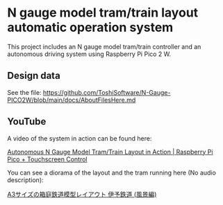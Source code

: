# N gauge model tram/train layout automatic operation system

This project includes an N gauge model tram/train controller and an autonomous driving system using Raspberry Pi Pico 2 W.

## Design data

See the file: https://github.com/ToshiSoftware/N-Gauge-PICO2W/blob/main/docs/AboutFilesHere.md

## YouTube

A video of the system in action can be found here:

[Autonomous N Gauge Model Tram/Train Layout in Action | Raspberry Pi Pico + Touchscreen Control](https://youtu.be/R6ILkEr7j3k?si=v2wnCct7QF6oFGn6)

You can see a diorama of the layout and the tram running here (No audio description):

[A3サイズの箱庭鉄道模型レイアウト 伊予鉄道 (風景編)](https://youtu.be/IACruLuuN5w)
